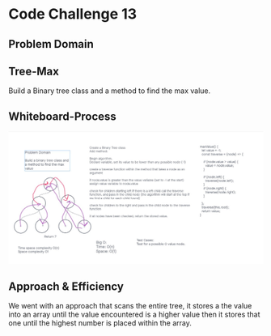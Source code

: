 # Code Challenge 13

## Problem Domain

## Tree-Max

Build a Binary tree class and a method to find the max value.


## Whiteboard-Process

![Code Challenge 16](../code%20challenges/assets/CodeChallenge16.jpg)

## Approach & Efficiency

We went with an approach that scans the entire tree, it stores a the value into an array until the value encountered is a higher value then it stores that one until the highest number is placed within the array.
